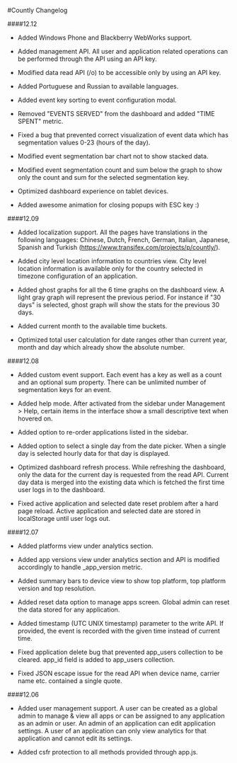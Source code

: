 #Countly Changelog

<!-- 

####13.04

* Added cluster mechanism to api.js in order to fork itself according to the number of CPUs in the server for full utilization.

* Added two new API paths, /o/analytics/dashboard and /o/analytics/countries that return ready-to-use metrics for today, 7 days and 30 months.

* Added switch to turn off or change session_duration limit of 120 seconds in api.js config (session_duration_limit).

* Retention view defaults to daily bucket.

* Retention view, indicate there is no data on the graph area if there is not enough data to draw the graph.

* Immediate refresh after view change. All the views will get their data as soon as view change occurs. Each view will only get the data they need in order to render.

* Events view, segmentations shown on the bar graph are limited by 15. The rest is shown in the table below.

* Events view, segmentations in the combobox are sorted alphabetically.

* Events view, individual event keys can be deleted from the event configuration popup.

* Added expire_online_after flag to api.js configuration. This configuration extends the expiry duration of online user counts.

* Added host configuration to both app.js and api.js configuration, defaults to "localhost".

* Added script (bin/geoip-updater.sh) to automatically download latest geoip data files from MaxMind and process them according to geoip-lite module requirements. After running this script you need to restart master api.js process.

--> 

####12.12

* Added Windows Phone and Blackberry WebWorks support.

* Added management API. All user and application related operations can be performed through the API using an API key.

* Modified data read API (/o) to be accessible only by using an API key.

* Added Portuguese and Russian to available languages.

* Added event key sorting to event configuration modal.

* Removed "EVENTS SERVED" from the dashboard and added "TIME SPENT" metric.

* Fixed a bug that prevented correct visualization of event data which has segmentation values 0-23 (hours of the day).

* Modified event segmentation bar chart not to show stacked data.

* Modified event segmentation count and sum below the graph to show only the count and sum for the selected segmentation key.

* Optimized dashboard experience on tablet devices.

* Added awesome animation for closing popups with ESC key :)

####12.09

* Added localization support. All the pages have translations in the following languages: Chinese, Dutch, French, German, Italian, Japanese, Spanish and Turkish (https://www.transifex.com/projects/p/countly/).

* Added city level location information to countries view. City level location information is available only for the country selected in timezone configuration of an application.

* Added ghost graphs for all the 6 time graphs on the dashboard view. A light gray graph will represent the previous period. For instance if "30 days" is selected, ghost graph will show the stats for the previous 30 days.

* Added current month to the available time buckets.

* Optimized total user calculation for date ranges other than current year, month and day which already show the absolute number.

####12.08

* Added custom event support. Each event has a key as well as a count and an optional sum property. There can be unlimited number of segmentation keys for an event.

* Added help mode. After activated from the sidebar under Management > Help, certain items in the interface show a small descriptive text when hovered on.

* Added option to re-order applications listed in the sidebar.

* Added option to select a single day from the date picker. When a single day is selected hourly data for that day is displayed.

* Optimized dashboard refresh process. While refreshing the dashboard, only the data for the current day is requested from the read API. Current day data is merged into the existing data which is fetched the first time
user logs in to the dashboard.

* Fixed active application and selected date reset problem after a hard page reload. Active application and selected date are stored in localStorage until user logs out.

####12.07

* Added platforms view under analytics section.

* Added app versions view under analytics section and API is modified
accordingly to handle _app_version metric.

* Added summary bars to device view to show top platform, top platform
version and top resolution.

* Added reset data option to manage apps screen. Global admin can reset
the data stored for any application.

* Added timestamp (UTC UNIX timestamp) parameter to the write API. If
provided, the event is recorded with the given time instead of current
time.

* Fixed application delete bug that prevented app_users collection to be
cleared. app_id field is added to app_users collection.

* Fixed JSON escape issue for the read API when device name, carrier name
etc. contained a single quote.

####12.06

* Added user management support. A user can be created as a global admin to manage & view all apps or can be assigned to any application as an admin or user. An admin of an application can edit application settings. A user of an application can only view analytics for that application and cannot edit its settings.

* Added csfr protection to all methods provided through app.js.
